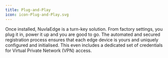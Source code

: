 ```yaml
---
title: Plug-and-Play
icon: icon-Plug-and-Play.svg
---
```


Once installed, NuvlaEdge is a turn-key solution. From factory settings, you plug it in, power it up and you are good to go. The automated and secured registration process ensures that each edge device is yours and uniquely configured and initialised. This even includes a dedicated set of credentials for Virtual Private Network (VPN) access.
